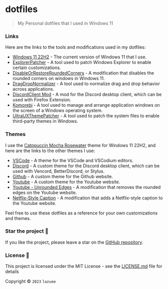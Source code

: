 # dotfiles

> My Personal dotfiles that I used in Windows 11

### Links

Here are the links to the tools and modifications used in my dotfiles:

- [Windows 11 22H2](https://www.youtube.com/watch?v=S6PAFKohYn8) - The current version of Windows 11 that I use.
- [ExplorerPatcher](https://github.com/valinet/ExplorerPatcher) - A tool used to patch Windows Explorer to enable certain customizations.
- [DisableOrRestoreRoundedCorners](https://github.com/valinet/Win11DisableRoundedCorners) - A modification that disables the rounded corners on windows in Windows 11.
- [DragDropNormalizer](https://github.com/krlvm/DragDropNormalizer) - A tool used to normalize drag and drop behavior across applications.
- [DiscordClient Mod](https://github.com/Vendicated/Vencord) - A mod for the Discord desktop client, which can be used with Firefox Extension.
- [Komorebi](https://github.com/LGUG2Z/komorebi) - A tool used to manage and arrange application windows on the screen of a Windows operating system.
- [UltraUXThemePatcher](https://mhoefs.eu/software_uxtheme.php) - A tool used to patch the system files to enable third-party themes in Windows.

### Themes

I use the [Catppuccin Mocha Rosewater](https://github.com/niivu/Windows-11-themes/tree/main/Catppuccin) theme for Windows 11 22H2, and here are the links to the other themes I use:

- [VSCode](https://github.com/catppuccin/vscode) - A theme for the VSCode and VSCodium editors.
- [Discord](https://raw.githack.com/lazuee/dotfiles/master/config/discord/lazuee.theme.css) - A custom theme for the Discord desktop client, which can be used with Vencord, BetterDiscord, or Stylus.
- [Github](https://raw.githack.com/catppuccin/github/main/catppuccin.user.css) - A custom theme for the Github website.
- [Youtube](https://raw.githack.com/catppuccin/youtube/main/src/catppuccin.user.css) - A custom theme for the Youtube website.
- [Youtube - Unrounded Edges](https://cdn.jsdelivr.net/gh/33kk/uso-archive@flomaster/data/usercss/253787.user.css) - A modification that removes the rounded edges on the Youtube website.
- [Netflix-Style Caption](https://cdn.jsdelivr.net/gh/33kk/uso-archive@flomaster/data/usercss/206563.user.css) - A modification that adds a Netflix-style caption to the Youtube website.

Feel free to use these dotfiles as a reference for your own customizations and themes.

### Star the project 🌟

If you like the project, please leave a star on the [GitHub repository](https://github.com/lazuee/dotfiles).

### License 🔑

This project is licensed under the MIT License - see the [LICENSE.md](LICENSE.md) file for details

Copyright © `2023` `lazuee`
